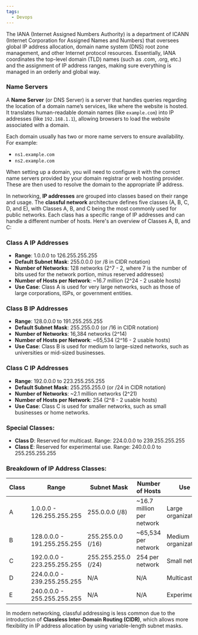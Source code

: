 ```yaml
---
tags:
  - Devops
---
```


The IANA (Internet Assigned Numbers Authority) is a department of ICANN (Internet Corporation for Assigned Names and Numbers) that oversees global IP address allocation, domain name system (DNS) root zone management, and other Internet protocol resources. Essentially, IANA coordinates the top-level domain (TLD) names (such as .com, .org, etc.) and the assignment of IP address ranges, making sure everything is managed in an orderly and global way.

### Name Servers

A **Name Server** (or DNS Server) is a server that handles queries regarding the location of a domain name’s services, like where the website is hosted. It translates human-readable domain names (like `example.com`) into IP addresses (like `192.168.1.1`), allowing browsers to load the website associated with a domain.

Each domain usually has two or more name servers to ensure availability. For example:

- `ns1.example.com`
- `ns2.example.com`

When setting up a domain, you will need to configure it with the correct name servers provided by your domain registrar or web hosting provider. These are then used to resolve the domain to the appropriate IP address.

In networking, **IP addresses** are grouped into classes based on their range and usage. The **classful network** architecture defines five classes (A, B, C, D, and E), with Classes A, B, and C being the most commonly used for public networks. Each class has a specific range of IP addresses and can handle a different number of hosts. Here's an overview of Classes A, B, and C:

### Class A IP Addresses

- **Range**: 1.0.0.0 to 126.255.255.255
- **Default Subnet Mask**: 255.0.0.0 (or /8 in CIDR notation)
- **Number of Networks**: 128 networks (2^7 - 2, where 7 is the number of bits used for the network portion, minus reserved addresses)
- **Number of Hosts per Network**: ~16.7 million (2^24 - 2 usable hosts)
- **Use Case**: Class A is used for very large networks, such as those of large corporations, ISPs, or government entities.

### Class B IP Addresses

- **Range**: 128.0.0.0 to 191.255.255.255
- **Default Subnet Mask**: 255.255.0.0 (or /16 in CIDR notation)
- **Number of Networks**: 16,384 networks (2^14)
- **Number of Hosts per Network**: ~65,534 (2^16 - 2 usable hosts)
- **Use Case**: Class B is used for medium to large-sized networks, such as universities or mid-sized businesses.

### Class C IP Addresses

- **Range**: 192.0.0.0 to 223.255.255.255
- **Default Subnet Mask**: 255.255.255.0 (or /24 in CIDR notation)
- **Number of Networks**: ~2.1 million networks (2^21)
- **Number of Hosts per Network**: 254 (2^8 - 2 usable hosts)
- **Use Case**: Class C is used for smaller networks, such as small businesses or home networks.

### Special Classes:

- **Class D**: Reserved for multicast. Range: 224.0.0.0 to 239.255.255.255
- **Class E**: Reserved for experimental use. Range: 240.0.0.0 to 255.255.255.255

### Breakdown of IP Address Classes:

|Class|Range|Subnet Mask|Number of Hosts|Use Case|
|---|---|---|---|---|
|A|1.0.0.0 - 126.255.255.255|255.0.0.0 (/8)|~16.7 million per network|Large organizations/ISPs|
|B|128.0.0.0 - 191.255.255.255|255.255.0.0 (/16)|~65,534 per network|Medium organizations|
|C|192.0.0.0 - 223.255.255.255|255.255.255.0 (/24)|254 per network|Small networks|
|D|224.0.0.0 - 239.255.255.255|N/A|N/A|Multicasting|
|E|240.0.0.0 - 255.255.255.255|N/A|N/A|Experimental|

In modern networking, classful addressing is less common due to the introduction of **Classless Inter-Domain Routing (CIDR)**, which allows more flexibility in IP address allocation by using variable-length subnet masks.
